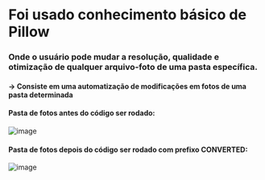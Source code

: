 # Foi usado conhecimento básico de Pillow 
### Onde o usuário pode mudar a resolução, qualidade e otimização de qualquer arquivo-foto de uma pasta específica.

#### -> Consiste em uma automatização de modificações em fotos de uma pasta determinada

#### Pasta de fotos antes do código ser rodado:
![image](https://user-images.githubusercontent.com/103287884/198888426-f0da571b-bf2e-4e3b-90fe-8b0eadfa6de4.png)

#### Pasta de fotos depois do código ser rodado com prefixo CONVERTED:
![image](https://user-images.githubusercontent.com/103287884/198888460-a5433b17-436d-47b7-b51e-0c153a20def7.png)
